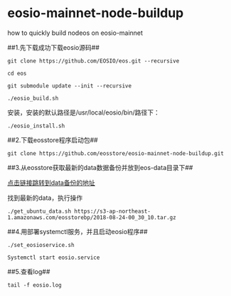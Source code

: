 # eosio-mainnet-node-buildup
how to quickly build nodeos on eosio-mainnet

##1.先下载成功下载eosio源码##
```
git clone https://github.com/EOSIO/eos.git --recursive

cd eos

git submodule update --init --recursive

./eosio_build.sh
```
安装，安装的默认路径是/usr/local/eosio/bin/路径下：
```
./eosio_install.sh
```


##2.下载eosstore程序启动包##

```
git clone https://github.com/eosstore/eosio-mainnet-node-buildup.git

```

##3.从eosstore获取最新的data数据备份并放到eos-data目录下##

[点击链接跳转到data备份的地址](https://s3-ap-northeast-1.amazonaws.com/eosstorebp/index.html)

找到最新的data，执行操作
```
./get_ubuntu_data.sh https://s3-ap-northeast-1.amazonaws.com/eosstorebp/2018-08-24-00_30_10.tar.gz
```

##4.用部署systemctl服务，并且启动eosio程序##
```
./set_eosioservice.sh

Systemctl start eosio.service
```

##5.查看log##
```
tail -f eosio.log
```





